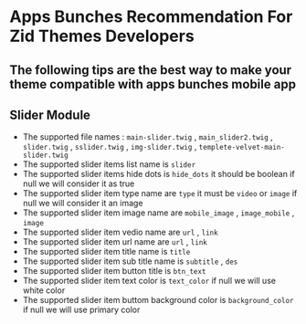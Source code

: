 # Apps Bunches Recommendation For Zid Themes Developers

## The following tips are the best way to make your theme compatible with apps bunches mobile app

## Slider Module
* The supported file names : ```main-slider.twig``` , ```main_slider2.twig``` , ```slider.twig``` , ```sslider.twig``` , ```img-slider.twig``` , ```templete-velvet-main-slider.twig```
* The supported slider items list name is ```slider```
* The supported slider items hide dots is ```hide_dots``` it should be boolean if null we will consider it as true
* The supported slider item type name are ```type``` it must be ```video``` or ```image``` if null we will consider it an image
* The supported slider item image name are ```mobile_image``` , ```image_mobile``` , ```image```
* The supported slider item vedio name are ```url``` , ```link```
* The supported slider item url name are ```url``` , ```link```
* The supported slider item title name is ```title```
* The supported slider item sub title name is ```subtitle``` , ```des```
* The supported slider item button title is ```btn_text```
* The supported slider item text color is ```text_color``` if null we will use white color
* The supported slider item buttom background color is ```background_color``` if null we will use primary color

